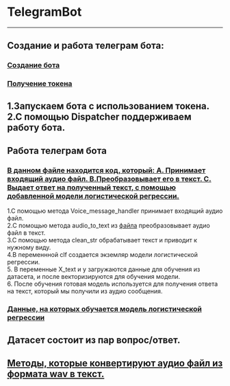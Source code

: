 # TelegramBot<br />
----------------------------------------------------------------------------------------------------------------------------------------------------------------------------------------------------------------------------------------------------------------------------------------------------
## Создание и работа телеграм бота:<br />
### [Создание бота](settings/bot_create.py) <br />
### [Получение токена](settings/data.py)<br />
1.Запускаем бота с использованием токена.<br />
2.С помощью Dispatcher поддерживаем работу бота.<br />
----------------------------------------------------------------------------------------------------------------------------------------------------------------------------------------------------------------------------------------------------------------------------------------------------
## Работа телеграм бота<br />
### [В данном файле находится код, который: A. Принимает входящий аудио файл. B.Преобразовывает его в текст. C. Выдает ответ на полученный текст, с помощью добавленной модели логистической регрессии. ](settings/bot_settings.py)<br />
1.С помощью метода Voice_message_handler принимает входящий аудио файл.<br />
2.C помощью метода audio_to_text из [файла](settings/stt.py) преобразовывает аудио файл в текст.<br />
3.С помощью метода clean_str обрабатывает текст и приводит к нужному виду.<br />
4.В переменнной clf создается экземляр модели логистической регрессии.<br />
5. В переменные X_text и y загружаются данные для обучения из датасета, и после векторизируются для обучения модели.<br />
6. После обучения готовая модель используется для получения ответа на текст, который мы получили из аудио сообщения.<br />
### [Данные, на которых обучается модель логистической регрессии](dialogues.txt)<br />
Датасет состоит из пар вопрос/ответ.<br />
---------------------------------------------------------------------------------------------------------------------------------------------------------------------------------------------------------------------------------------------------------------------------------------------------
## [Методы, которые конвертируют аудио файл из формата wav в текст.](settings/stt.py)<br />
